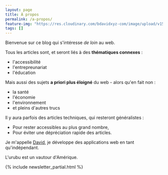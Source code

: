 ```yaml
---
layout: page
title: À propos
permalink: /a-propos/
feature-img: "https://res.cloudinary.com/bdavidxyz-com/image/upload/v1523971085/circuit_sdcyur.jpg"
tags: []
---
```


Bienvenue sur ce blog qui s'intéresse <i>de loin</i> au web.

Tous les articles sont, et seront liés à des <strong>thématiques connexes</strong> : 
 - l'accessibilité
 - l'entrepreunariat
 - l'éducation

Mais aussi des sujets <strong>a priori plus éloigné</strong> du web - alors qu'en fait non : 
 - la santé
 - l'économie
 - l'environnement
 - et pleins d'autres trucs

Il y aura parfois des articles techniques, qui resteront généralistes :

 - Pour rester accessibles au plus grand nombre,
 - Pour éviter une dépréciation rapide des articles.

Je m'appelle <a href="http://bdavidxyz.com">David</a>, je développe des applications web en tant qu'indépendant.

L'urubu est un vautour d'Amérique.

<!-- Newsletter CTA -->
{% include newsletter_partial.html %}
